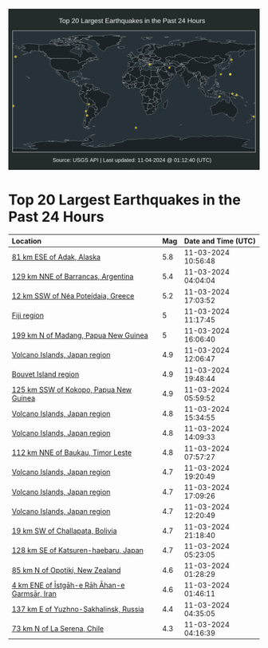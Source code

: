 ![Map](./map.png)

# Top 20 Largest Earthquakes in the Past 24 Hours

| Location | Mag | Date and Time (UTC) |
|:---|:---|:---|
| [81 km ESE of Adak, Alaska](https://earthquake.usgs.gov/earthquakes/eventpage/us7000nppj) | 5.8 | 11-03-2024 10:56:48 |
| [129 km NNE of Barrancas, Argentina](https://earthquake.usgs.gov/earthquakes/eventpage/us7000npn0) | 5.4 | 11-03-2024 04:04:04 |
| [12 km SSW of Néa Poteídaia, Greece](https://earthquake.usgs.gov/earthquakes/eventpage/us7000npqn) | 5.2 | 11-03-2024 17:03:52 |
| [Fiji region](https://earthquake.usgs.gov/earthquakes/eventpage/us7000nppn) | 5 | 11-03-2024 11:17:45 |
| [199 km N of Madang, Papua New Guinea](https://earthquake.usgs.gov/earthquakes/eventpage/us7000npqk) | 5 | 11-03-2024 16:06:40 |
| [Volcano Islands, Japan region](https://earthquake.usgs.gov/earthquakes/eventpage/us7000npq0) | 4.9 | 11-03-2024 12:06:47 |
| [Bouvet Island region](https://earthquake.usgs.gov/earthquakes/eventpage/us7000nprm) | 4.9 | 11-03-2024 19:48:44 |
| [125 km SSW of Kokopo, Papua New Guinea](https://earthquake.usgs.gov/earthquakes/eventpage/us7000npnr) | 4.9 | 11-03-2024 05:59:52 |
| [Volcano Islands, Japan region](https://earthquake.usgs.gov/earthquakes/eventpage/us7000npqj) | 4.8 | 11-03-2024 15:34:55 |
| [Volcano Islands, Japan region](https://earthquake.usgs.gov/earthquakes/eventpage/us7000npqd) | 4.8 | 11-03-2024 14:09:33 |
| [112 km NNE of Baukau, Timor Leste](https://earthquake.usgs.gov/earthquakes/eventpage/us7000npp7) | 4.8 | 11-03-2024 07:57:27 |
| [Volcano Islands, Japan region](https://earthquake.usgs.gov/earthquakes/eventpage/us7000npre) | 4.7 | 11-03-2024 19:20:49 |
| [Volcano Islands, Japan region](https://earthquake.usgs.gov/earthquakes/eventpage/us7000npqy) | 4.7 | 11-03-2024 17:09:26 |
| [Volcano Islands, Japan region](https://earthquake.usgs.gov/earthquakes/eventpage/us7000npq2) | 4.7 | 11-03-2024 12:20:49 |
| [19 km SW of Challapata, Bolivia](https://earthquake.usgs.gov/earthquakes/eventpage/us7000nprz) | 4.7 | 11-03-2024 21:18:40 |
| [128 km SE of Katsuren-haebaru, Japan](https://earthquake.usgs.gov/earthquakes/eventpage/us7000npng) | 4.7 | 11-03-2024 05:23:05 |
| [85 km N of Opotiki, New Zealand](https://earthquake.usgs.gov/earthquakes/eventpage/us7000npmb) | 4.6 | 11-03-2024 01:28:29 |
| [4 km ENE of Īstgāh-e Rāh Āhan-e Garmsār, Iran](https://earthquake.usgs.gov/earthquakes/eventpage/us7000npmi) | 4.6 | 11-03-2024 01:46:11 |
| [137 km E of Yuzhno-Sakhalinsk, Russia](https://earthquake.usgs.gov/earthquakes/eventpage/us7000npn8) | 4.4 | 11-03-2024 04:35:05 |
| [73 km N of La Serena, Chile](https://earthquake.usgs.gov/earthquakes/eventpage/us7000npn2) | 4.3 | 11-03-2024 04:16:39 |
